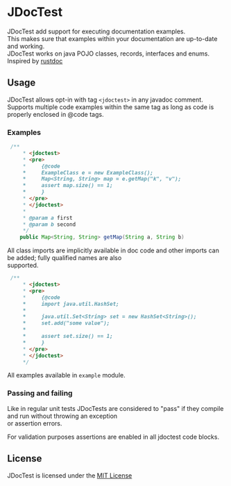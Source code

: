 # JDocTest

JDocTest add support for executing documentation examples.  
This makes sure that examples within your documentation are up-to-date and working.  
JDocTest works on java POJO classes, records, interfaces and enums.  
Inspired by [rustdoc](https://doc.rust-lang.org/rustdoc/documentation-tests.html#documentation-tests)

## Usage

JDocTest allows opt-in with tag `<jdoctest>` in any javadoc comment. Supports multiple code examples within the same tag
as long as code is properly enclosed in @code tags.  

### Examples

```java 
 /**
     * <jdoctest>
     * <pre>
     *     {@code
     *     ExampleClass e = new ExampleClass();
     *     Map<String, String> map = e.getMap("k", "v");
     *     assert map.size() == 1;
     *     }
     * </pre>
     * </jdoctest>
     *
     * @param a first
     * @param b second
     */
    public Map<String, String> getMap(String a, String b) 
```

All class imports are implicitly available in doc code and other imports can be added; fully qualified names are also  
supported.

```java 
 /**
     * <jdoctest>
     * <pre>
     *     {@code
     *     import java.util.HashSet;
     *
     *     java.util.Set<String> set = new HashSet<String>();
     *     set.add("some value");
     *
     *     assert set.size() == 1;
     *     }
     * </pre>
     * </jdoctest>
     */
```
All examples available in `example` module.  

### Passing and failing

Like in regular unit tests JDocTests are considered to "pass" if they compile and run without throwing an exception  
or assertion errors. 

For validation purposes assertions are enabled in all jdoctest code blocks.

## License

JDocTest is licensed under the [MIT License](https://opensource.org/licenses/MIT)
